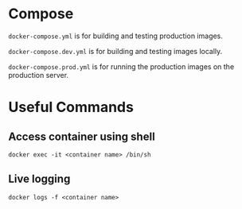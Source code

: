 # Compose

`docker-compose.yml` is for building and testing production images.

`docker-compose.dev.yml` is for building and testing images locally.

`docker-compose.prod.yml` is for running the production images on the production server.

# Useful Commands

## Access container using shell

```
docker exec -it <container name> /bin/sh
```

## Live logging

```
docker logs -f <container name>
```